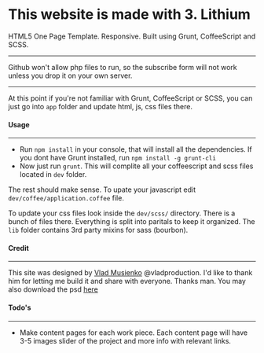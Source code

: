 This website is made with 3. Lithium
========================================

HTML5 One Page Template. Responsive. Built using Grunt, CoffeeScript and SCSS.
***

Github won't allow php files to run, so the subscribe form will not work unless you drop it on your own server.
***

At this point if you're not familiar with Grunt, CoffeeScript or SCSS, you can just go into ```app``` folder and update html, js, css files there. 

#### Usage

***

* Run ```npm install``` in your console, that will install all the dependencies. If you dont have Grunt installed, run ```npm install -g grunt-cli	```
* Now just run ```grunt```. This will complite all your coffeescript and scss files located in ```dev``` folder.

The rest should make sense. To upate your javascript edit ```dev/coffee/application.coffee``` file.

To update your css files look inside the ```dev/scss/``` directory. There is a bunch of files there. Everything is split into paritals to keep it organized. The ```lib``` folder contains 3rd party mixins for sass (bourbon). 



#### Credit

***

This site was designed by [Vlad Musienko](http://vlad-production.ru/) @vladproduction. I'd like to thank him for letting me build it and share with everyone. Thanks man. You may also download the psd [here](https://dribbble.com/shots/1577299-Personal-Site-Free-PSD)


#### Todo's
***
* Make content pages for each work piece. Each content page will have 3-5 images slider of the project and more info with relevant links.
